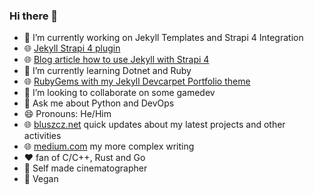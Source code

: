 ### Hi there 👋

- 🔭 I’m currently working on Jekyll Templates and Strapi 4 Integration
- :globe_with_meridians: [Jekyll Strapi 4 plugin](https://github.com/bluszcz/jekyll-strapi)
- :globe_with_meridians: [Blog article how to use Jekyll with Strapi 4](https://medium.com/@bluszcz/static-site-generator-with-strapi-4-and-jekyll-4c5404cc9715)
- 🌱 I’m currently learning Dotnet and Ruby
- :globe_with_meridians: [RubyGems with my Jekyll Devcarpet Portfolio theme](https://rubygems.org/gems/jekyll-theme-devcarpet-01)
- 👯 I’m looking to collaborate on some gamedev
- 🐍 Ask me about Python and DevOps
- 😄 Pronouns: He/Him
- 🌐 [bluszcz.net](https://bluszcz.net) quick updates about my latest projects and other activities
- 🌐 [medium.com](https://medium.com/@bluszcz) my more complex writing
- :heart: fan of C/C++, Rust and Go
- :movie_camera: Self made cinematographer
- :seedling: Vegan




<!--
**bluszcz/bluszcz** is a ✨ _special_ ✨ repository because its `README.md` (this file) appears on your GitHub profile.

Here are some ideas to get you started:

- 🔭 I’m currently working on Jekyll Templates and Strapi 4 Integration
- 🌱 I’m currently learning Dotnet
- 👯 I’m looking to collaborate on ...
- 🤔 I’m looking for help with ...
- 💬 Ask me about Python and DevOps
- 📫 How to reach me: ...
- 😄 Pronouns: He/Him
- ⚡ Fun fact: ...
-->
